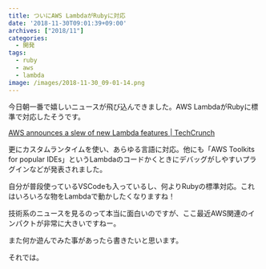 ```yaml
---
title: ついにAWS LambdaがRubyに対応
date: '2018-11-30T09:01:39+09:00'
archives: ["2018/11"]
categories:
  - 開発
tags:
  - ruby
  - aws
  - lambda
image: /images/2018-11-30_09-01-14.png
---
```

今日朝一番で嬉しいニュースが飛び込んできました。AWS LambdaがRubyに標準で対応したそうです。

[AWS announces a slew of new Lambda features | TechCrunch](https://techcrunch.com/2018/11/29/aws-announces-a-slew-of-new-lambda-features/)

<!--more-->

更にカスタムランタイムを使い、あらゆる言語に対応。他にも「AWS Toolkits for popular IDEs」というLambdaのコードかくときにデバッグがしやすいプラグインなどが発表されました。

自分が普段使っているVSCodeも入っているし、何よりRubyの標準対応。これはいろいろな物をLambdaで動かしたくなりますね！

技術系のニュースを見るのって本当に面白いのですが、ここ最近AWS関連のインパクトが非常に大きいですねー。

また何か遊んでみた事があったら書きたいと思います。

それでは。
